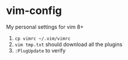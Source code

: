 # vim-config
My personal settings for vim 8+

1. `cp vimrc ~/.vim/vimrc`
1. `vim tmp.txt` should download all the plugins
1. `:PlugUpdate` to verify
